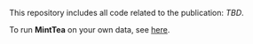 This repository includes all code related to the publication: _TBD_.

To run **MintTea** on your own data, see [here](https://github.com/borenstein-lab/multi_view_integration_analysis/tree/main/src/intermediate_integration).
 
